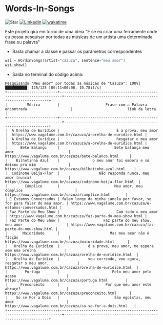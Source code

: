 # Words-In-Songs

![Star](https://img.shields.io/github/stars/Erickson-lopes-dev/Words-In-Songs?style=social) [![LinkedIn](https://img.shields.io/badge/LinkedIn-Erickson_Lopes%20-blue)](https://www.linkedin.com/in/ericksonlopes/)
[![wakatime](https://wakatime.com/badge/user/541772df-f19f-4145-a40c-cf7ffac73ea5/project/0a7f661a-d99d-450d-9180-049bc3418b55.svg)](https://wakatime.com/badge/user/541772df-f19f-4145-a40c-cf7ffac73ea5/project/0a7f661a-d99d-450d-9180-049bc3418b55)

Este projeto gira em torno de uma ideia "E se eu criar uma ferramente onde eu possa pesquisar por todas as músicas de um
artista uma determinada frase ou palavra"

- Basta chamar a classe e passar os parâmetros correspondentes

```python
wsi = WordInSongs(artist="cazuza", sentence="meu amor")
wsi.show()
```

- Saída no terminal do código acima:

```commandline
Pesquisando "Meu amor" por todas as músicas de "Cazuza": 100%|██████████| 125/125 [00:11<00:00, 10.78it/s]
+-----------------------+-----------------------------------------------------------------------+---------------------------------------------------------------+
|         Música        |                     Frase com a Palavra encontrada                    |                         link da letra                         |
+-----------------------+-----------------------------------------------------------------------+---------------------------------------------------------------+
|  A Orelha de Eurídice |                          É a prova, meu amor                          |  https://www.vagalume.com.br/cazuza/a-orelha-de-euridice.html |
|  A Orelha de Eurídice |                          Resgatar o meu amor                          |  https://www.vagalume.com.br/cazuza/a-orelha-de-euridice.html |
|      Bete Balanço     |                         Bete balança meu amor                         |      https://www.vagalume.com.br/cazuza/bete-balanco.html     |
|    Bilhetinho Azul    |               o meu amor foi embora e só deixou pra mim               |    https://www.vagalume.com.br/cazuza/bilhetinho-azul.html    |
|  Codinome Beija-Flor  |                  Não responda nunca, meu amor (nunca)                 |  https://www.vagalume.com.br/cazuza/codinome-beija-flor.html  |
|        Cúmplice       |                         Meu amor, meu cúmplice                        |        https://www.vagalume.com.br/cazuza/cumplice.html       |
| E Estamos Conversados | falem longe da minha janela por favor, se for para falar do meu amor. | https://www.vagalume.com.br/cazuza/e-estamos-conversados.html |
| Faz Parte do Meu Show |                          Com todo o meu amor                          | https://www.vagalume.com.br/cazuza/faz-parte-do-meu-show.html |
| Faz Parte do Meu Show |                    Faz parte do meu show, meu amor                    | https://www.vagalume.com.br/cazuza/faz-parte-do-meu-show.html |
|       Maioridade      |                       Mas meu amor não é ficção                       |       https://www.vagalume.com.br/cazuza/maioridade.html      |
|   Orelha de Eurídice  |             é a prova, meu amor, me espera sem uma orelha             |   https://www.vagalume.com.br/cazuza/orelha-de-euridice.html  |
|   Orelha de Eurídice  |             vou correndo, vou agora, resgatar o meu amor.             |   https://www.vagalume.com.br/cazuza/orelha-de-euridice.html  |
|        Portuga        |                        Pelo meu amor pelo acaso                       |        https://www.vagalume.com.br/cazuza/portuga.html        |
|      Preconceito      |                     Por que meu amor este abraço?                     |      https://www.vagalume.com.br/cazuza/preconceito.html      |
|    Só se For a Dois   |                         São egoístas, meu amor                        |    https://www.vagalume.com.br/cazuza/so-se-for-a-dois.html   |
+-----------------------+-----------------------------------------------------------------------+---------------------------------------------------------------+
```